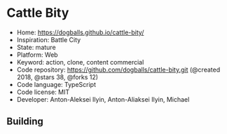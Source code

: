 # Cattle Bity

- Home: https://dogballs.github.io/cattle-bity/
- Inspiration: Battle City
- State: mature
- Platform: Web
- Keyword: action, clone, content commercial
- Code repository: https://github.com/dogballs/cattle-bity.git (@created 2018, @stars 38, @forks 12)
- Code language: TypeScript
- Code license: MIT
- Developer: Anton-Aleksei Ilyin, Anton-Aliaksei Ilyin, Michael

## Building
